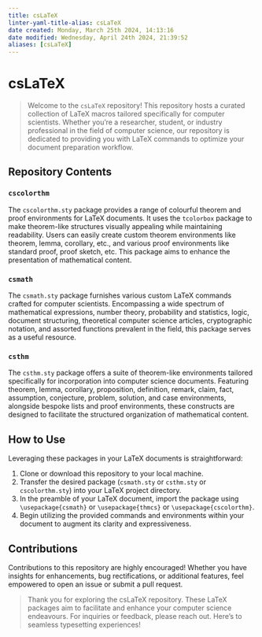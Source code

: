 ```yaml
---
title: csLaTeX
linter-yaml-title-alias: csLaTeX
date created: Monday, March 25th 2024, 14:13:16
date modified: Wednesday, April 24th 2024, 21:39:52
aliases: [csLaTeX]
---
```


# csLaTeX

> Welcome to the `csLaTeX` repository! This repository hosts a curated collection of LaTeX macros tailored specifically for computer scientists. Whether you’re a researcher, student, or industry professional in the field of computer science, our repository is dedicated to providing you with LaTeX commands to optimize your document preparation workflow.

## Repository Contents

### `cscolorthm`

The `cscolorthm.sty` package provides a range of colourful theorem and proof environments for LaTeX documents. It uses the `tcolorbox` package to make theorem-like structures visually appealing while maintaining readability. Users can easily create custom theorem environments like theorem, lemma, corollary, etc., and various proof environments like standard proof, proof sketch, etc. This package aims to enhance the presentation of mathematical content.

### `csmath`

The `csmath.sty` package furnishes various custom LaTeX commands crafted for computer scientists. Encompassing a wide spectrum of mathematical expressions, number theory, probability and statistics, logic, document structuring, theoretical computer science articles, cryptographic notation, and assorted functions prevalent in the field, this package serves as a useful resource.

### `csthm`

The `csthm.sty` package offers a suite of theorem-like environments tailored specifically for incorporation into computer science documents. Featuring theorem, lemma, corollary, proposition, definition, remark, claim, fact, assumption, conjecture, problem, solution, and case environments, alongside bespoke lists and proof environments, these constructs are designed to facilitate the structured organization of mathematical content.

## How to Use

Leveraging these packages in your LaTeX documents is straightforward:

1. Clone or download this repository to your local machine.
2. Transfer the desired package (`csmath.sty` or `csthm.sty` or `cscolorthm.sty`) into your LaTeX project directory.
3. In the preamble of your LaTeX document, import the package using `\usepackage{csmath}` or `\usepackage{thmcs}` or `\usepackage{cscolorthm}`.
4. Begin utilizing the provided commands and environments within your document to augment its clarity and expressiveness.

## Contributions

Contributions to this repository are highly encouraged! Whether you have insights for enhancements, bug rectifications, or additional features, feel empowered to open an issue or submit a pull request.

> Thank you for exploring the csLaTeX repository. These LaTeX packages aim to facilitate and enhance your computer science endeavours. For inquiries or feedback, please reach out. Here’s to seamless typesetting experiences!
